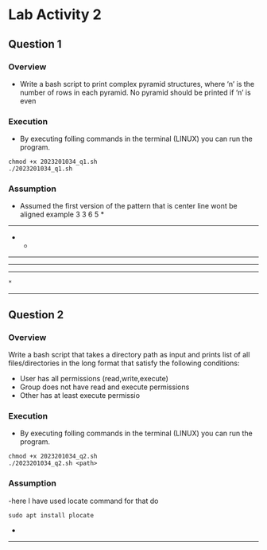 # Lab Activity 2
## Question 1
### Overview
- Write a bash script to print complex pyramid structures, where ‘n’ is the number of
rows in each pyramid. No pyramid should be printed if ‘n’ is even

### Execution
- By executing folling commands in the terminal (LINUX) you can run the program.

```shell
chmod +x 2023201034_q1.sh
./2023201034_q1.sh
```

### Assumption
- Assumed the first version of the pattern that is center line wont be aligned
example
3
3 6 5
  * 
* * * 
  * 
    * 
  * * * 
* * * * * 
  * * * 
    * 
   
***
## Question 2
### Overview
Write a bash script that takes a directory path as input and prints list of all
files/directories in the long format that satisfy the following conditions:
- User has all permissions (read,write,execute)
- Group does not have read and execute permissions
- Other has at least execute permissio

### Execution
- By executing folling commands in the terminal (LINUX) you can run the program.

```shell
chmod +x 2023201034_q2.sh
./2023201034_q2.sh <path>
```

### Assumption
-here I have used locate command for that do

```shell
sudo apt install plocate
```

- 

***

